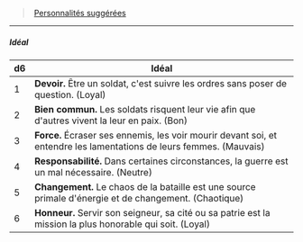 ﻿> [Personnalités suggérées](hd_background_militaire_personnalites_suggerees.md)

---

##### Idéal

|d6|Idéal|
|---|---|
|1|**Devoir.** Être un soldat, c'est suivre les ordres sans poser de question. (Loyal)|
|2|**Bien commun.** Les soldats risquent leur vie afin que d'autres vivent la leur en paix. (Bon)|
|3|**Force.** Écraser ses ennemis, les voir mourir devant soi, et entendre les lamentations de leurs femmes. (Mauvais)|
|4|**Responsabilité.** Dans certaines circonstances, la guerre est un mal nécessaire. (Neutre)|
|5|**Changement.** Le chaos de la bataille est une source primale d'énergie et de changement. (Chaotique)|
|6|**Honneur.** Servir son seigneur, sa cité ou sa patrie est la mission la plus honorable qui soit. (Loyal)|


